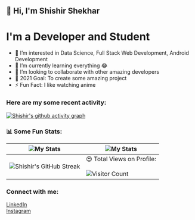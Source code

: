 ## 👋 Hi, I'm Shishir Shekhar

# I'm a Developer and Student 

- 👀 I’m interested in Data Science, Full Stack Web Development, Android Development
- 🌱 I’m currently learning everything 😂
- 💞️ I’m looking to collaborate with other amazing developers
- 🥅 2021 Goal: To create some amazing project
- ⚡ Fun Fact: I like watching anime

### Here are my some recent activity:
[![Shishir's github activity graph](https://activity-graph.herokuapp.com/graph?username=ShishirShekhar&theme=react-dark)](https://github.com/ShishirShekhar/)

### 📊 Some Fun Stats:
| ![My Stats](https://github-readme-stats.vercel.app/api?username=ShishirShekhar&theme=midnight-purple) | ![My Stats](https://github-readme-stats.vercel.app/api/top-langs/?username=ShishirShekhar&theme=midnight-purple) |
| --- | --- |
| ![Shishir's GitHub Streak](https://github-readme-streak-stats.herokuapp.com/?user=ShishirShekhar&theme=vision-friendly-dark) | 😍 Total Views on Profile:<br><br> ![Visitor Count](https://profile-counter.glitch.me/ShishirShekhar/count.svg) |

### Connect with me:

[LinkedIn](https://www.linkedin.com/in/shishir-shekhar/)
<br>
[Instagram](https://www.instagram.com/shishirshekharpathak/)
<br>
